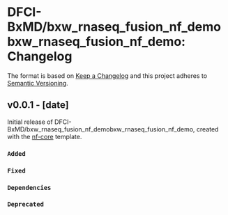 # DFCI-BxMD/bxw_rnaseq_fusion_nf_demobxw_rnaseq_fusion_nf_demo: Changelog

The format is based on [Keep a Changelog](https://keepachangelog.com/en/1.0.0/)
and this project adheres to [Semantic Versioning](https://semver.org/spec/v2.0.0.html).

## v0.0.1 - [date]

Initial release of DFCI-BxMD/bxw_rnaseq_fusion_nf_demobxw_rnaseq_fusion_nf_demo, created with the [nf-core](https://nf-co.re/) template.

### `Added`

### `Fixed`

### `Dependencies`

### `Deprecated`
